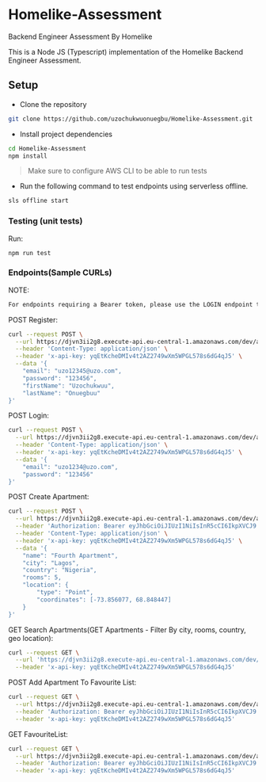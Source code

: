 # Homelike-Assessment

Backend Engineer Assessment By Homelike

This is a Node JS (Typescript) implementation of the Homelike Backend Engineer Assessment.

## Setup

- Clone the repository

```bash
git clone https://github.com/uzochukwuonuegbu/Homelike-Assessment.git
```

- Install project dependencies

```bash
cd Homelike-Assessment
npm install
```

> Make sure to configure AWS CLI to be able to run tests


- Run the following command to test endpoints using serverless offline.

```bash
sls offline start
```

### Testing (unit tests)
 Run:

```shell
npm run test
```

### Endpoints(Sample CURLs)

NOTE:
```bash
For endpoints requiring a Bearer token, please use the LOGIN endpoint to get a fresh token as the tokens in the sample curls might be expired at the time of tests.
```

POST Register:
```bash
curl --request POST \
  --url https://djvn3ii2g8.execute-api.eu-central-1.amazonaws.com/dev/auth/register \
  --header 'Content-Type: application/json' \
  --header 'x-api-key: yqEtKcheDMIv4t2AZ2749wXm5WPGL578s6dG4qJ5' \
  --data '{
	"email": "uzo12345@uzo.com",
	"password": "123456",
	"firstName": "Uzochukwuu",
	"lastName": "Onuegbuu"
}'
```


POST Login: 
```bash
curl --request POST \
  --url https://djvn3ii2g8.execute-api.eu-central-1.amazonaws.com/dev/auth/login \
  --header 'Content-Type: application/json' \
  --header 'x-api-key: yqEtKcheDMIv4t2AZ2749wXm5WPGL578s6dG4qJ5' \
  --data '{
	"email": "uzo1234@uzo.com",
	"password": "123456"
}'
```


POST Create Apartment:
```bash
curl --request POST \
  --url https://djvn3ii2g8.execute-api.eu-central-1.amazonaws.com/dev/apartments/add \
  --header 'Authorization: Bearer eyJhbGciOiJIUzI1NiIsInR5cCI6IkpXVCJ9.eyJpZCI6ImM3OTM5YjIwLWRhOWMtNDFjOS05MWJkLWRkMjhmZGFmMjM4MCIsImVtYWlsIjoidXpvQHV6by5jb20iLCJpYXQiOjE2MjMzMjk1NTh9.SN-FhgKjbeA2qdqDH0PhgK4E70iwy7w4CdDCsl0q_k0' \
  --header 'Content-Type: application/json' \
  --header 'x-api-key: yqEtKcheDMIv4t2AZ2749wXm5WPGL578s6dG4qJ5' \
  --data '{
	"name": "Fourth Apartment",
	"city": "Lagos",
	"country": "Nigeria",
	"rooms": 5,
	"location": {
		"type": "Point",
		"coordinates": [-73.856077, 68.848447]
	}
}'
```


GET Search Apartments(GET Apartments - Filter By city, rooms, country, geo location):
```bash
curl --request GET \
  --url 'https://djvn3ii2g8.execute-api.eu-central-1.amazonaws.com/dev/apartments/search?long=-73.856077&lat=68.848447&nearestTo=1&rooms=5' \
  --header 'x-api-key: yqEtKcheDMIv4t2AZ2749wXm5WPGL578s6dG4qJ5'
  ```
  
  
  
POST Add Apartment To Favourite List:
```bash
curl --request GET \
  --url https://djvn3ii2g8.execute-api.eu-central-1.amazonaws.com/dev/apartments/60c21766b34e84d24596cb8f/favourites \
  --header 'Authorization: Bearer eyJhbGciOiJIUzI1NiIsInR5cCI6IkpXVCJ9.eyJpZCI6ImM3OTM5YjIwLWRhOWMtNDFjOS05MWJkLWRkMjhmZGFmMjM4MCIsImVtYWlsIjoidXpvQHV6by5jb20iLCJpYXQiOjE2MjMzMjk1NTh9.SN-FhgKjbeA2qdqDH0PhgK4E70iwy7w4CdDCsl0q_k0' \
  --header 'x-api-key: yqEtKcheDMIv4t2AZ2749wXm5WPGL578s6dG4qJ5'
```


GET FavouriteList:
```bash
curl --request GET \
  --url https://djvn3ii2g8.execute-api.eu-central-1.amazonaws.com/dev/apartments/favourites \
  --header 'Authorization: Bearer eyJhbGciOiJIUzI1NiIsInR5cCI6IkpXVCJ9.eyJpZCI6ImM3OTM5YjIwLWRhOWMtNDFjOS05MWJkLWRkMjhmZGFmMjM4MCIsImVtYWlsIjoidXpvQHV6by5jb20iLCJpYXQiOjE2MjMzMjk1NTh9.SN-FhgKjbeA2qdqDH0PhgK4E70iwy7w4CdDCsl0q_k0' \
  --header 'x-api-key: yqEtKcheDMIv4t2AZ2749wXm5WPGL578s6dG4qJ5'
  ```

